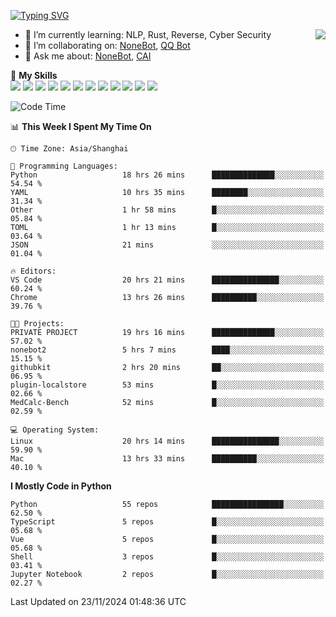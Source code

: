 [![Typing SVG](https://readme-typing-svg.herokuapp.com?size=25&duration=2500&color=8C43EA&vCenter=true&width=200&height=40&lines=Hi+there+%F0%9F%91%8B%F0%9F%8F%BB;I'm+yanyongyu)](https://git.io/typing-svg)

<a href="#">
  <img align="right" src="https://github-readme-stats.vercel.app/api?username=yanyongyu&count_private=true&show_icons=true&bg_color=15,f2f7fd,E0EAFC" />
</a>

- 🌱 I’m currently learning: NLP, Rust, Reverse, Cyber Security
- 👯 I’m collaborating on: [NoneBot](https://github.com/nonebot), [QQ Bot](https://github.com/Mrs4s/go-cqhttp)
- 💬 Ask me about: [NoneBot](https://github.com/nonebot), [CAI](https://github.com/cscs181/CAI)

🌟 **My Skills**  
![](https://img.shields.io/badge/-Python-3e74a2?style=flat-square&logo=Python&logoColor=fff)
![](https://img.shields.io/badge/-TypeScript-3178C6?style=flat-square&logo=TypeScript&logoColor=fff)
![](https://img.shields.io/badge/-Vue-4fc08d?style=flat-square&logo=Vue.js&logoColor=fff)
![](https://img.shields.io/badge/-React-2d98ce?style=flat-square&logo=React&logoColor=fff)
![](https://img.shields.io/badge/-FastAPI-009688?style=flat-square&logo=FastAPI&logoColor=fff)
![](https://img.shields.io/badge/-Linux-000000?style=flat-square&logo=Linux&logoColor=fff)
![](https://img.shields.io/badge/-Docker-2496ED?style=flat-square&logo=Docker&logoColor=fff)
![](https://img.shields.io/badge/-Kubernetes-326CE5?style=flat-square&logo=Kubernetes&logoColor=fff)
![](https://img.shields.io/badge/-GitHub%20Actions-2088FF?style=flat-square&logo=GitHubActions&logoColor=fff)
![](https://img.shields.io/badge/-PostgreSQL-4169E1?style=flat-square&logo=PostgreSQL&logoColor=fff)
![](https://img.shields.io/badge/-Redis-DC382D?style=flat-square&logo=Redis&logoColor=fff)
![](https://img.shields.io/badge/-MongoDB-47A248?style=flat-square&logo=MongoDB&logoColor=fff)

<!--START_SECTION:waka-->
![Code Time](http://img.shields.io/badge/Code%20Time-6%2C925%20hrs%2053%20mins-blue)

📊 **This Week I Spent My Time On** 

```text
🕑︎ Time Zone: Asia/Shanghai

💬 Programming Languages: 
Python                   18 hrs 26 mins      ██████████████░░░░░░░░░░░   54.54 % 
YAML                     10 hrs 35 mins      ████████░░░░░░░░░░░░░░░░░   31.34 % 
Other                    1 hr 58 mins        █░░░░░░░░░░░░░░░░░░░░░░░░   05.84 % 
TOML                     1 hr 13 mins        █░░░░░░░░░░░░░░░░░░░░░░░░   03.64 % 
JSON                     21 mins             ░░░░░░░░░░░░░░░░░░░░░░░░░   01.04 % 

🔥 Editors: 
VS Code                  20 hrs 21 mins      ███████████████░░░░░░░░░░   60.24 % 
Chrome                   13 hrs 26 mins      ██████████░░░░░░░░░░░░░░░   39.76 % 

🐱‍💻 Projects: 
PRIVATE PROJECT          19 hrs 16 mins      ██████████████░░░░░░░░░░░   57.02 % 
nonebot2                 5 hrs 7 mins        ████░░░░░░░░░░░░░░░░░░░░░   15.15 % 
githubkit                2 hrs 20 mins       ██░░░░░░░░░░░░░░░░░░░░░░░   06.95 % 
plugin-localstore        53 mins             █░░░░░░░░░░░░░░░░░░░░░░░░   02.66 % 
MedCalc-Bench            52 mins             █░░░░░░░░░░░░░░░░░░░░░░░░   02.59 % 

💻 Operating System: 
Linux                    20 hrs 14 mins      ███████████████░░░░░░░░░░   59.90 % 
Mac                      13 hrs 33 mins      ██████████░░░░░░░░░░░░░░░   40.10 % 
```

**I Mostly Code in Python** 

```text
Python                   55 repos            ████████████████░░░░░░░░░   62.50 % 
TypeScript               5 repos             █░░░░░░░░░░░░░░░░░░░░░░░░   05.68 % 
Vue                      5 repos             █░░░░░░░░░░░░░░░░░░░░░░░░   05.68 % 
Shell                    3 repos             █░░░░░░░░░░░░░░░░░░░░░░░░   03.41 % 
Jupyter Notebook         2 repos             █░░░░░░░░░░░░░░░░░░░░░░░░   02.27 % 
```




 Last Updated on 23/11/2024 01:48:36 UTC
<!--END_SECTION:waka-->
